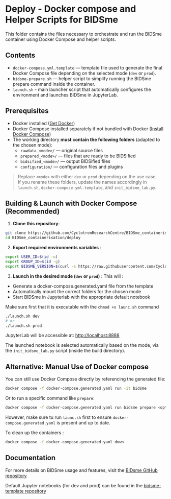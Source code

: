 # Deploy - Docker compose and Helper Scripts for BIDSme

This folder contains the files necessary to orchestrate and run the BIDSme container using Docker Compose and helper scripts.

## Contents

- `docker-compose.yml.template` — template file used to generate the final Docker Compose file depending on the selected mode (`dev` or `prod`).
- `bidsme-prepare.sh` — helper script to simplify running the BIDSme prepare command inside the container.
-  `launch.sh` - main launcher script that automatically configures the environment and launches BIDSme in JupyterLab.

## Prerequisites

- Docker installed ([Get Docker](https://docs.docker.com/get-docker/))
- Docker Compose installed separately if not bundled with Docker ([Install Docker Compose](https://docs.docker.com/compose/install/))
- The working directory **must contain the following folders** (adapted to the chosen mode):
  - `rawdata_<mode>/` — original source files
  - `prepared_<mode>/` — files that are ready to be BIDSified
  - `bidsified_<mode>/` — output BIDSified files
  - `configuration/` — configuration files and plugins

> Replace `<mode>` with either `dev` or `prod` depending on the use case.  
> If you rename these folders, update the names accordingly in `launch.sh`, `docker-compose.yml.template`, and `init_bidsme_lab.py`.


## Building & Launch with Docker Compose (Recommended) 
1. **Clone this repository**:

```bash
git clone https://github.com/CyclotronResearchCentre/BIDSme_containerisation.git
cd BIDSme_containerisation/deploy
```

2. **Export required environments variables** :
```bash
export USER_ID=$(id -u)
export GROUP_ID=$(id -g)
export BIDSME_VERSION=$(curl -s https://raw.githubusercontent.com/CyclotronResearchCentre/bidsme/dev/bidsme/version.txt)
```

3. **Launch in the desired mode (`dev` or `prod`)** :
This will :
- Generate a docker-compose.generated.yaml file from the template
- Automatically mount the correct folders for the chosen mode
- Start BIDSme in Jupyterlab with the appropriate default notebook

Make sure first that it is executable with the `chmod +x launc.sh` command

```bash
./launch.sh dev
# or
./launch.sh prod
```
JupyterLab will be accessible at:
[http://localhost:8888](http://localhost:8888)

The launched notebook is selected automatically based on the mode, via the `init_bidsme_lab.py` script (inside the build directory).

## Alternative: Manual Use of Docker compose 

You can still use Docker Compose directly by referencing the generated file:  

```bash
docker compose -f docker-compose.generated.yaml run -it bidsme
```
Or to run a specific command like `prepare`:

```bash
docker compose -f docker-compose.generated.yaml run bidsme prepare <options>
```
However, make sure tu run `launc.sh` first to ensure `docker-compose.generated.yaml` is present and up to date.

To clean up the containers :
```bash
docker compose -f docker-compose.generated.yaml down

```
## Documentation 
For more details on BIDSme usage and features, visit the [BIDsme GitHub repository](https://github.com/CyclotronResearchCentre/bidsme)

Default Jupyter notebooks (for dev and prod) can be found in the [bidsme-template repository](https://github.com/CyclotronResearchCentre/bidsme-template/tree/main/notebook)
